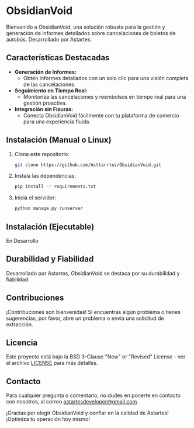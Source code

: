 # ObsidianVoid
Bienvenido a ObsidianVoid, una solución robusta para la gestión y generación de informes detallados sobre cancelaciones de boletos de autobús. Desarrollado por Astartes.
## Características Destacadas
- **Generación de Informes:**
  - Obtén informes detallados con un solo clic para una visión completa de las cancelaciones.
- **Seguimiento en Tiempo Real:**
  - Monitoriza las cancelaciones y reembolsos en tiempo real para una gestión proactiva.
- **Integración sin Fisuras:**
  - Conecta ObsidianVoid fácilmente con tu plataforma de comercio para una experiencia fluida.

## Instalación (Manual o Linux)

1. Clona este repositorio:

   ```bash
   git clone https://github.com/Asttarrtes/ObsidianVoid.git
   ```

2. Instala las dependencias:

   ```bash
   pip install -r requirements.txt
   ```

4. Inicia el servidor:

   ```bash
   python manage.py runserver
   ```
## Instalación (Ejecutable)
En Desarrollo
## Durabilidad y Fiabilidad

Desarrollado por Astartes, ObsidianVoid se destaca por su durabilidad y fiabilidad.

## Contribuciones

¡Contribuciones son bienvenidas! Si encuentras algún problema o tienes sugerencias, por favor, abre un problema o envía una solicitud de extracción.

## Licencia

Este proyecto está bajo la BSD 3-Clause "New" or "Revised" License - ver el archivo [LICENSE](LICENSE) para más detalles.

## Contacto

Para cualquier pregunta o comentario, no dudes en ponerte en contacto con nosotros, al correo astartesdeveloper@gmail.com

¡Gracias por elegir ObsidianVoid y confiar en la calidad de Astartes! ¡Optimiza tu operación hoy mismo!
